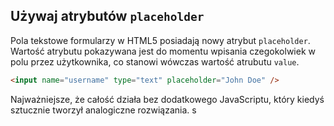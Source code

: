 
## Używaj atrybutów `placeholder`

Pola tekstowe formularzy w HTML5 posiadają nowy atrybut `placeholder`. Wartość atrybutu pokazywana jest do momentu wpisania czegokolwiek w polu przez użytkownika, co stanowi wówczas wartość atrubutu `value`.

```html
<input name="username" type="text" placeholder="John Doe" />
```

Najważniejsze, że całość działa bez dodatkowego JavaScriptu, który kiedyś sztucznie tworzył analogiczne rozwiązania.
s